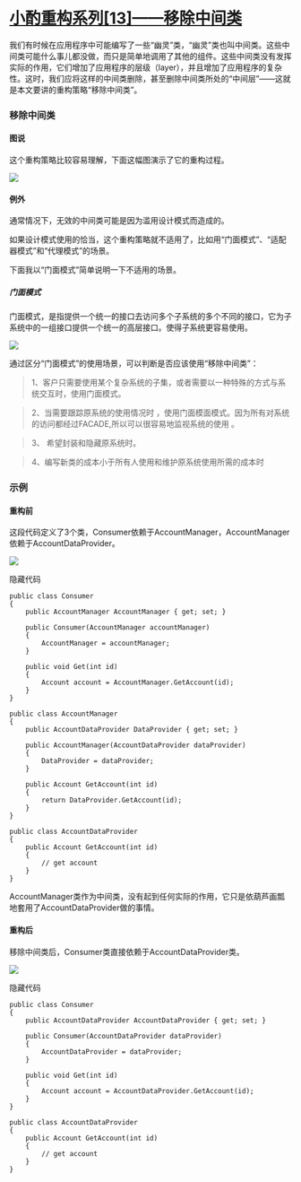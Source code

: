 # [小酌重构系列[13]——移除中间类][0]


我们有时候在应用程序中可能编写了一些“幽灵”类，“幽灵”类也叫中间类。这些中间类可能什么事儿都没做，而只是简单地调用了其他的组件。这些中间类没有发挥实际的作用，它们增加了应用程序的层级（layer），并且增加了应用程序的复杂性。这时，我们应将这样的中间类删除，甚至删除中间类所处的“中间层”——这就是本文要讲的重构策略“移除中间类”。

### 移除中间类

#### 图说

这个重构策略比较容易理解，下面这幅图演示了它的重构过程。

![](./img/341820-20160515103138398-279459081.png)

#### 例外

通常情况下，无效的中间类可能是因为滥用设计模式而造成的。

如果设计模式使用的恰当，这个重构策略就不适用了，比如用“门面模式”、“适配器模式”和“代理模式”的场景。

下面我以“门面模式”简单说明一下不适用的场景。

##### 门面模式

  
门面模式，是指提供一个统一的接口去访问多个子系统的多个不同的接口，它为子系统中的一组接口提供一个统一的高层接口。使得子系统更容易使用。

![](./img/341820-20160515103139539-659820089.png)

通过区分“门面模式”的使用场景，可以判断是否应该使用“移除中间类”：

> 1、客户只需要使用某个复杂系统的子集，或者需要以一种特殊的方式与系统交互时，使用门面模式。

> 2、当需要跟踪原系统的使用情况时 ，使用门面模面模式。因为所有对系统的访问都经过FACADE,所以可以很容易地监视系统的使用 。

> 3、 希望封装和隐藏原系统时。

> 4、编写新类的成本小于所有人使用和维护原系统使用所需的成本时

### 示例

#### 重构前

这段代码定义了3个类，Consumer依赖于AccountManager，AccountManager依赖于AccountDataProvider。

![](./img/341820-20160515103140508-615498026.png)

隐藏代码

    public class Consumer
    {
        public AccountManager AccountManager { get; set; }
    
        public Consumer(AccountManager accountManager)
        {
            AccountManager = accountManager;
        }
    
        public void Get(int id)
        {
            Account account = AccountManager.GetAccount(id);
        }
    }
    
    public class AccountManager
    {
        public AccountDataProvider DataProvider { get; set; }
    
        public AccountManager(AccountDataProvider dataProvider)
        {
            DataProvider = dataProvider;
        }
    
        public Account GetAccount(int id)
        {
            return DataProvider.GetAccount(id);
        }
    }
    
    public class AccountDataProvider
    {
        public Account GetAccount(int id)
        {
            // get account
        }
    }
    

AccountManager类作为中间类，没有起到任何实际的作用，它只是依葫芦画瓢地套用了AccountDataProvider做的事情。

#### 重构后

移除中间类后，Consumer类直接依赖于AccountDataProvider类。

![](./img/341820-20160515103141836-1944186407.png)

隐藏代码

    public class Consumer
    {
        public AccountDataProvider AccountDataProvider { get; set; }
    
        public Consumer(AccountDataProvider dataProvider)
        {
            AccountDataProvider = dataProvider;
        }
    
        public void Get(int id)
        {
            Account account = AccountDataProvider.GetAccount(id);
        }
    }
    
    public class AccountDataProvider
    {
        public Account GetAccount(int id)
        {
            // get account
        }
    }

[0]: http://www.cnblogs.com/keepfool/p/5494731.html